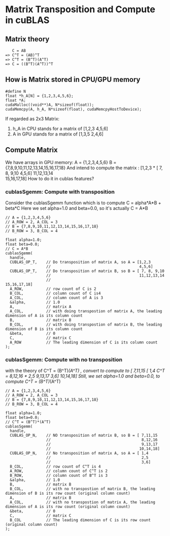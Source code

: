 # Matrix Transposition and Compute in cuBLAS 

## Matrix theory
```
   C = AB
=> C^T = (AB)^T
=> C^T = (B^T)(A^T)
=> C = ((B^T)(A^T))^T
```

## How is Matrix stored in CPU/GPU memory
```
#define N
float *h_A[N] = {1,2,3,4,5,6};
float *A;
cudaMalloc((void**)A, N*sizeof(float));
cudaMemcpy(A, h_A, N*sizeof(float), cudaMemcpyHostToDevice);
```
If regarded as 2x3 Matrix:
1) h_A in CPU stands for a matrix of [1,2,3
                                      4,5,6]
2)   A in GPU stands for a matrix of [1,3,5
                                      2,4,6]

## Compute Matrix
We have arrays in GPU memory: 
  A = {1,2,3,4,5,6}
  B = {7,8,9,10,11,12,13,14,15,16,17,18}
And intend to compute the matrix :
[1,2,3    *   [ 7, 8, 9,10
 4,5,6]        11,12,13,14         
               15,16,17,18]
How to do it in cublas features?


### cublasSgemm: Compute with transposition
Consider the cublasSgemm function which is to compute C = alpha\*A\*B + beta\*C
Here we set alpha=1.0 and beta=0.0, so it's actually C = A\*B

```
// A = {1,2,3,4,5,6}
// A_ROW = 2, A_COL = 3
// B = {7,8,9,10,11,12,13,14,15,16,17,18}
// B_ROW = 3, B_COL = 4

float alpha=1.0;
float beta=0.0;
// C = A*B
cublasSgemm(
  handle,
  CUBLAS_OP_T,    // Do transposition of matrix A, so A = [1,2,3
                  //                                       4,5,6]
  CUBLAS_OP_T,    // Do transposition of matrix B, so B = [ 7, 8, 9,10
                  //                                       11,12,13,14
                  //                                       15,16,17,18]
  A_ROW,          // row count of C is 2
  B_COL,          // column count of C is4
  A_COL,          // column count of A is 3
  &alpha,         // 1.0 
  A,              // matrix A
  A_COL,          // with doing transpostion of matrix A, the leading dimension of A is its column count
  B,              // matrix B
  B_COL,          // with doing transpostion of matrix B, the leading dimension of B is its column count
  &beta,          // 0
  C,              // matrix C
  A_ROW           // The leading dimension of C is its column count
);
```

### cublasSgemm: Compute with no transposition
with the theory of C^T = (B^T)*(A^T) , convert to compute to 
      [ 7,11,15        [ 1,4
C^T =   8,12,16    *     2,5
        9,13,17          3,6]
       10,14,18]
Still, we set alpha=1.0 and beta=0.0, to compute C^T = (B^T)*(A^T)

```
// A = {1,2,3,4,5,6}
// A_ROW = 2, A_COL = 3
// B = {7,8,9,10,11,12,13,14,15,16,17,18}
// B_ROW = 3, B_COL = 4

float alpha=1.0;
float beta=0.0;
// C^T = (B^T)*(A^T)
cublasSgemm(
  handle,
  CUBLAS_OP_N,    // NO transposition of matrix B, so B = [ 7,11,15       
                  //                                        8,12,16   
                  //                                        9,13,17 
                  //                                       10,14,18]
  CUBLAS_OP_N,    // No transposition of matrix A, so A = [ 1,4
                  //                                        2,5
                  //                                        3,6]
  B_COL,          // row count of C^T is 4
  A_ROW,          // column count of C^T is 2
  B_ROW,          // column count of B^T is 3
  &alpha,         // 1.0 
  B,              // matrix B
  B_COL,          // with no transpostion of matrix B, the leading dimension of B is its row count (original column count)
  A,              // matrix B
  A_COL,          // with no transpostion of matrix A, the leading dimension of A is its row count (original column count)
  &beta,          // 0
  C,              // matrix C
  B_COL           // The leading dimension of C is its row count (original column count)
);
```
